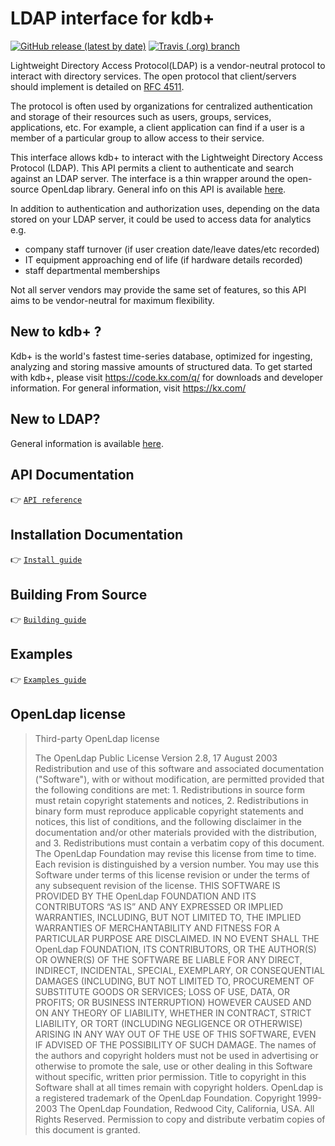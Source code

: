# LDAP interface for kdb+

[![GitHub release (latest by date)](https://img.shields.io/github/v/release/kxsystems/ldap?include_prereleases)](https://github.com/kxsystems/ldap/releases) [![Travis (.org) branch](https://img.shields.io/travis/kxsystems/ldap/master?label=travis%20build)](https://travis-ci.org/kxsystems/ldap/branches)


Lightweight Directory Access Protocol(LDAP) is a vendor-neutral protocol to interact with directory services. The open protocol that client/servers should implement is detailed on [RFC 4511](https://docs.ldap.com/specs/rfc4511.txt).

The protocol is often used by organizations for centralized authentication and storage of their resources such as users, groups, services, applications, etc. For example, a client application can find if a user is a member of a particular group to allow access to their service.

This interface allows kdb+ to interact with the Lightweight Directory Access Protocol (LDAP). This API permits a client to authenticate and search against an LDAP server. The interface is a thin wrapper around the open-source OpenLdap library. General info on this API is available [here](https://www.openldap.org/software/man.cgi?query=ldap&sektion=3&apropos=0&manpath=OpenLdap+2.4-Release).

In addition to authentication and authorization uses, depending on the data stored on your LDAP server, it could be used to access data for analytics e.g.

- company staff turnover (if user creation date/leave dates/etc recorded)
- IT equipment approaching end of life (if hardware details recorded)
- staff departmental memberships

Not all server vendors may provide the same set of features, so this API aims to be vendor-neutral for maximum flexibility.

## New to kdb+ ?

Kdb+ is the world's fastest time-series database, optimized for ingesting, analyzing and storing massive amounts of structured data. To get started with kdb+, please visit https://code.kx.com/q/ for downloads and developer information. For general information, visit https://kx.com/

## New to LDAP?

General information is available [here](https://ldap.com/). 

## API Documentation

:point_right: [`API reference`](docs/reference.md)

## Installation Documentation

:point_right: [`Install guide`](docs/install.md)

## Building From Source

:point_right: [`Building guide`](docs/build.md)

## Examples

:point_right: [`Examples guide`](examples/README.md)

## OpenLdap license

> Third-party OpenLdap license
> 
> The OpenLdap Public License  Version 2.8, 17 August 2003 Redistribution and use of this software and associated documentation ("Software"), with or without modification, are permitted provided that the following conditions are met: 1. Redistributions in source form must retain copyright statements   and notices, 2. Redistributions in binary form must reproduce applicable copyright   statements and notices, this list of conditions, and the following   disclaimer in the documentation and/or other materials provided   with the distribution, and 3. Redistributions must contain a verbatim copy of this document. The OpenLdap Foundation may revise this license from time to time. Each revision is distinguished by a version number.  You may use this Software under terms of this license revision or under the terms of any subsequent revision of the license. THIS SOFTWARE IS PROVIDED BY THE OpenLdap FOUNDATION AND ITS CONTRIBUTORS “AS IS” AND ANY EXPRESSED OR IMPLIED WARRANTIES, INCLUDING, BUT NOT LIMITED TO, THE IMPLIED WARRANTIES OF MERCHANTABILITY AND FITNESS FOR A PARTICULAR PURPOSE ARE DISCLAIMED.  IN NO EVENT SHALL THE OpenLdap FOUNDATION, ITS CONTRIBUTORS, OR THE AUTHOR(S) OR OWNER(S) OF THE SOFTWARE BE LIABLE FOR ANY DIRECT, INDIRECT, INCIDENTAL, SPECIAL, EXEMPLARY, OR CONSEQUENTIAL DAMAGES (INCLUDING, BUT NOT LIMITED TO, PROCUREMENT OF SUBSTITUTE GOODS OR SERVICES; LOSS OF USE, DATA, OR PROFITS; OR BUSINESS INTERRUPTION) HOWEVER CAUSED AND ON ANY THEORY OF LIABILITY, WHETHER IN CONTRACT, STRICT LIABILITY, OR TORT (INCLUDING NEGLIGENCE OR OTHERWISE) ARISING IN ANY WAY OUT OF THE USE OF THIS SOFTWARE, EVEN IF ADVISED OF THE POSSIBILITY OF SUCH DAMAGE. The names of the authors and copyright holders must not be used in advertising or otherwise to promote the sale, use or other dealing in this Software without specific, written prior permission.  Title to copyright in this Software shall at all times remain with copyright holders. OpenLdap is a registered trademark of the OpenLdap Foundation. Copyright 1999-2003 The OpenLdap Foundation, Redwood City, California, USA.  All Rights Reserved.  Permission to copy and distribute verbatim copies of this document is granted.

<!-- FIXME

is in the :open_file_folder: [`docs`](docs) folder.

 -->
